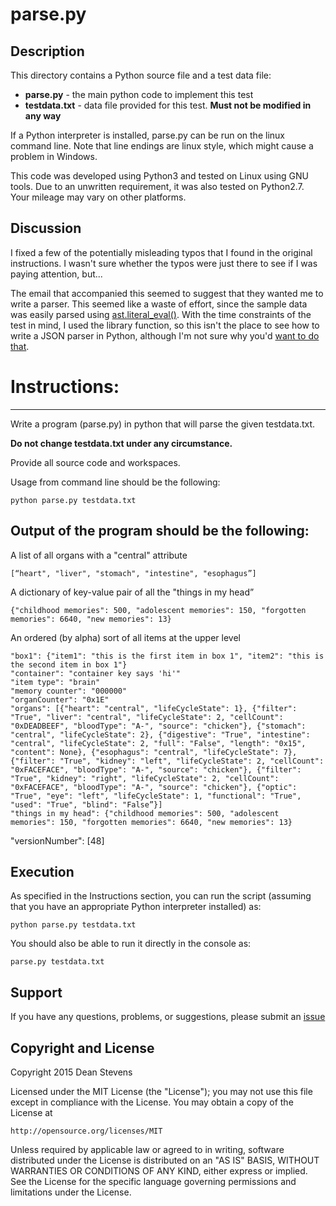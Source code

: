parse.py
=========================

Description
----------------------

This directory contains a Python source file and a test data file:

* **parse.py** - the main python code to implement this test
* **testdata.txt** - data file provided for this test. **Must not be modified
in any way**

If a Python interpreter is installed, parse.py can be run on the linux
command line.  Note that line endings are linux style, which might cause
a problem in Windows.

This code was developed using Python3 and tested on Linux using GNU tools.
Due to an unwritten requirement, it was also tested on Python2.7. Your 
mileage may vary on other platforms.


Discussion
----------------------
I fixed a few of the potentially misleading typos that I found in the
original instructions. I wasn't sure
whether the typos were just there to see if I was paying attention, but...

The email that accompanied this seemed to suggest that they wanted me to write
a parser. This seemed like a waste of effort, since the sample data was
easily parsed using
[ast.literal_eval()](https://docs.python.org/2/library/ast.html).
With the time constraints of the test in mind, I used the library function,
so this isn't the place
to see how to write a JSON parser in Python, although I'm not sure why you'd 
[want to do that](https://docs.python.org/2/library/json.html).


# Instructions:
----------------------

Write a program (parse.py) in python that will parse the given testdata.txt.

**Do not change testdata.txt under any circumstance.**

Provide all source code and workspaces.

Usage from command line should be the following:

    python parse.py testdata.txt

## Output of the program should be the following:

A list of all organs with a "central" attribute

    [“heart", "liver", "stomach", "intestine", "esophagus”]

A dictionary of key-value pair of all the "things in my head”

    {"childhood memories": 500, "adolescent memories": 150, "forgotten memories": 6640, "new memories": 13}

An ordered (by alpha) sort of all items at the upper level

    "box1": {"item1": "this is the first item in box 1", "item2": "this is the second item in box 1"}
    "container": "container key says 'hi'"
    "item type": "brain"
    "memory counter": "000000"
    "organCounter": "0x1E"
    "organs": [{"heart": "central", "lifeCycleState": 1}, {"filter": "True", "liver": "central", "lifeCycleState": 2, "cellCount": "0xDEADBEEF", "bloodType": "A-", "source": "chicken"}, {"stomach": "central", "lifeCycleState": 2}, {"digestive": "True", "intestine": "central", "lifeCycleState": 2, "full": "False", "length": "0x15", "content": None}, {"esophagus": "central", "lifeCycleState": 7}, {"filter": "True", "kidney": "left", "lifeCycleState": 2, "cellCount": "0xFACEFACE", "bloodType": "A-", "source": "chicken"}, {"filter": "True", "kidney": "right", "lifeCycleState": 2, "cellCount": "0xFACEFACE", "bloodType": "A-", "source": "chicken"}, {"optic": "True", "eye": "left", "lifeCycleState": 1, "functional": "True", "used": "True", "blind": "False”}]
    "things in my head": {"childhood memories": 500, "adolescent memories": 150, "forgotten memories": 6640, "new memories": 13}
"versionNumber": [48]

Execution
----------------------

As specified in the Instructions section, you can run the script (assuming that
you have an appropriate Python interpreter installed) as:

    python parse.py testdata.txt

You should also be able to run it directly in the console as:

    parse.py testdata.txt

Support
----------------------

If you have any questions, problems, or suggestions, please submit an
[issue](../../../issues)

Copyright and License
----------------------

Copyright 2015 Dean Stevens

Licensed under the MIT License (the "License");
you may not use this file except in compliance with the License.
You may obtain a copy of the License at

    http://opensource.org/licenses/MIT

Unless required by applicable law or agreed to in writing, software
distributed under the License is distributed on an "AS IS" BASIS,
WITHOUT WARRANTIES OR CONDITIONS OF ANY KIND, either express or implied.
See the License for the specific language governing permissions and
limitations under the License.
